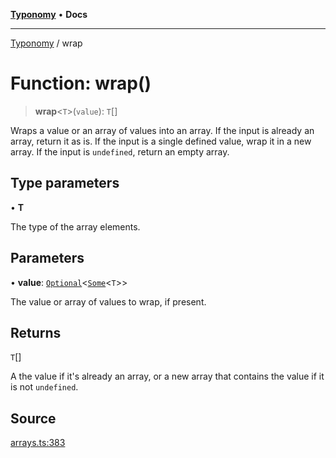 [**Typonomy**](../README.md) • **Docs**

***

[Typonomy](../globals.md) / wrap

# Function: wrap()

> **wrap**\<`T`\>(`value`): `T`[]

Wraps a value or an array of values into an array.
If the input is already an array, return it as is.
If the input is a single defined value, wrap it in a new array.
If the input is `undefined`, return an empty array.

## Type parameters

• **T**

The type of the array elements.

## Parameters

• **value**: [`Optional`](../type-aliases/Optional.md)\<[`Some`](../type-aliases/Some.md)\<`T`\>\>

The value or array of values to wrap, if present.

## Returns

`T`[]

A the value if it's already an array, or a new array that contains the value if it is not `undefined`.

## Source

[arrays.ts:383](https://github.com/softcraft-development/typonomy/blob/30acaf0c9fc726297ecfec68c62e8d1edc67bc52/src/arrays.ts#L383)
